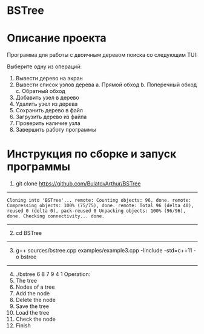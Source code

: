 # BSTree
# Описание  проекта

Программа для работы с двоичным деревом поиска со следующим TUI:

Выберите одну из операций:
1. Вывести дерево на экран
2. Вывести список узлов дерева 
   a. Прямой обход
   b. Поперечный обход
   c. Обратный обход
3. Добавить узел в дерево
4. Удалить узел из дерева
5. Сохранить дерево в файл
6. Загрузить дерево из файла
7. Проверить наличие узла
8. Завершить работу программы

# Инструкция по сборке и запуск программы

1. git clone https://github.com/BulatovArthur/BSTree
***
`Cloning into 'BSTree'...
remote: Counting objects: 96, done.
remote: Compressing objects: 100% (75/75), done.
remote: Total 96 (delta 40), reused 0 (delta 0), pack-reused 0
Unpacking objects: 100% (96/96), done.
Checking connectivity... done.`
***
2. cd BSTree
***
3. g++ sources/bstree.cpp examples/example3.cpp -Iinclude -std=c++11 -o bstree 
***
4. ./bstree 6 8 7 9 4 1
Operation:
1. The tree
2. Nodes of a tree
3. Add the node
4. Delete the node
5. Save the tree
6. Load the tree
7. Check the node
8. Finish



